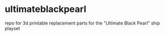 # ultimateblackpearl
repo for 3d printable replacement parts for the "Ultimate Black Pearl" ship playset
